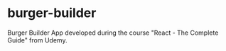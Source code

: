 # burger-builder
Burger Builder App developed during the course "React - The Complete Guide" from Udemy.
